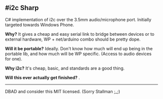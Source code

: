 #i2c Sharp
------

C# implementation of i2c over the 3.5mm audio/microphone port. Initially targeted towards Windows Phone.

__Why?__ It gives a cheap and easy serial link to bridge between devices or to external hardware, WP + net/arduino combo should be pretty dope.

__Will it be portable?__ Ideally. Don't know how much will end up being in the portable lib, and how much will be WP specific. (Access to audio devices for one).

__Why i2c?__ It's cheap, basic, and standards are a good thing.

__Will this ever actually get finished?__    .

------

DBAD and consider this MIT licensed. (Sorry Stallman ;_;)